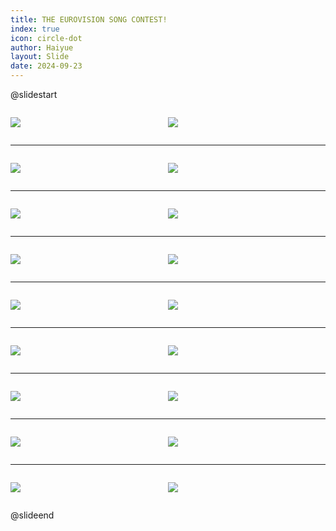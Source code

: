 ```yaml
---
title: THE EUROVISION SONG CONTEST!
index: true
icon: circle-dot
author: Haiyue
layout: Slide
date: 2024-09-23
---
```

 
@slidestart

<div style="display:flex">
<div style="flex:1">

![](/reading/english/Level-Q/THE%20EUROVISION%20SONG%20CONTEST!/001.webp)
</div>
<div style="flex:1">

![](/reading/english/Level-Q/THE%20EUROVISION%20SONG%20CONTEST!/002.webp)
</div>
</div>

---

<div style="display:flex">
<div style="flex:1">

![](/reading/english/Level-Q/THE%20EUROVISION%20SONG%20CONTEST!/003.webp)
</div>
<div style="flex:1">

![](/reading/english/Level-Q/THE%20EUROVISION%20SONG%20CONTEST!/004.webp)
</div>
</div>

---

<div style="display:flex">
<div style="flex:1">

![](/reading/english/Level-Q/THE%20EUROVISION%20SONG%20CONTEST!/005.webp)
</div>
<div style="flex:1">

![](/reading/english/Level-Q/THE%20EUROVISION%20SONG%20CONTEST!/006.webp)
</div>
</div>

---

<div style="display:flex">
<div style="flex:1">

![](/reading/english/Level-Q/THE%20EUROVISION%20SONG%20CONTEST!/007.webp)
</div>
<div style="flex:1">

![](/reading/english/Level-Q/THE%20EUROVISION%20SONG%20CONTEST!/008.webp)
</div>
</div>

---

<div style="display:flex">
<div style="flex:1">

![](/reading/english/Level-Q/THE%20EUROVISION%20SONG%20CONTEST!/009.webp)
</div>
<div style="flex:1">

![](/reading/english/Level-Q/THE%20EUROVISION%20SONG%20CONTEST!/010.webp)
</div>
</div>

---

<div style="display:flex">
<div style="flex:1">

![](/reading/english/Level-Q/THE%20EUROVISION%20SONG%20CONTEST!/011.webp)
</div>
<div style="flex:1">

![](/reading/english/Level-Q/THE%20EUROVISION%20SONG%20CONTEST!/012.webp)
</div>
</div>

---

<div style="display:flex">
<div style="flex:1">

![](/reading/english/Level-Q/THE%20EUROVISION%20SONG%20CONTEST!/013.webp)
</div>
<div style="flex:1">

![](/reading/english/Level-Q/THE%20EUROVISION%20SONG%20CONTEST!/014.webp)
</div>
</div>

---

<div style="display:flex">
<div style="flex:1">

![](/reading/english/Level-Q/THE%20EUROVISION%20SONG%20CONTEST!/015.webp)
</div>
<div style="flex:1">

![](/reading/english/Level-Q/THE%20EUROVISION%20SONG%20CONTEST!/016.webp)
</div>
</div>

---

<div style="display:flex">
<div style="flex:1">

![](/reading/english/Level-Q/THE%20EUROVISION%20SONG%20CONTEST!/017.webp)
</div>
<div style="flex:1">

![](/reading/english/Level-Q/THE%20EUROVISION%20SONG%20CONTEST!/018.webp)
</div>
</div>

@slideend